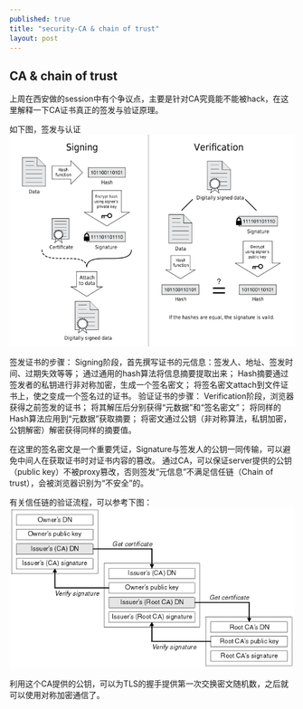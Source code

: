 ```yaml
---
published: true
title: "security-CA & chain of trust"
layout: post
---
```


## CA & chain of trust

上周在西安做的session中有个争议点，主要是针对CA究竟能不能被hack，在这里解释一下CA证书真正的签发与验证原理。
 
如下图，签发与认证
![CA sign and verify](/_posts/ffd419fd-3820-3672-93b5-f703627f51cb.png)

签发证书的步骤：
Signing阶段，首先撰写证书的元信息：签发人、地址、签发时间、过期失效等等；
通过通用的hash算法将信息摘要提取出来；
Hash摘要通过签发者的私钥进行非对称加密，生成一个签名密文；
将签名密文attach到文件证书上，使之变成一个签名过的证书。
验证证书的步骤：
Verification阶段，浏览器获得之前签发的证书；
将其解压后分别获得“元数据”和“签名密文”；
将同样的Hash算法应用到“元数据”获取摘要；
将密文通过公钥（非对称算法，私钥加密，公钥解密）解密获得同样的摘要值。
 
在这里的签名密文是一个重要凭证，Signature与签发人的公钥一同传输，可以避免中间人在获取证书时对证书内容的篡改。
通过CA，可以保证server提供的公钥（public key）不被proxy篡改，否则签发“元信息”不满足信任链（Chain of trust），会被浏览器识别为“不安全”的。
 
有关信任链的验证流程，可以参考下图：
![chain of trust](/_posts/dcb3fd7b-1f15-371c-8fe7-fb11c9e0acd6.gif)
 
利用这个CA提供的公钥，可以为TLS的握手提供第一次交换密文随机数，之后就可以使用对称加密通信了。